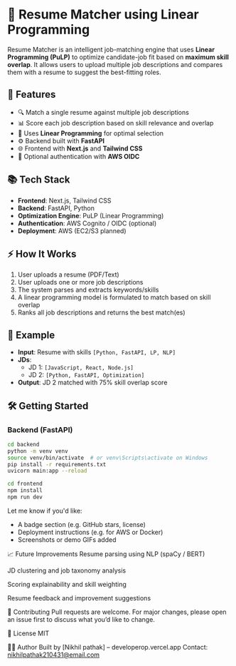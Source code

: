 # 🧠 Resume Matcher using Linear Programming

Resume Matcher is an intelligent job-matching engine that uses **Linear Programming (PuLP)** to optimize candidate-job fit based on **maximum skill overlap**. It allows users to upload multiple job descriptions and compares them with a resume to suggest the best-fitting roles.

## 🚀 Features

- 🔍 Match a single resume against multiple job descriptions
- 📊 Score each job description based on skill relevance and overlap
- 🧠 Uses **Linear Programming** for optimal selection
- ⚙️ Backend built with **FastAPI**
- 🌐 Frontend with **Next.js** and **Tailwind CSS**
- 🔐 Optional authentication with **AWS OIDC** 

## 📚 Tech Stack

- **Frontend**: Next.js, Tailwind CSS
- **Backend**: FastAPI, Python
- **Optimization Engine**: PuLP (Linear Programming)
- **Authentication**: AWS Cognito / OIDC (optional)
- **Deployment**: AWS (EC2/S3 planned)


## ⚡ How It Works

1. User uploads a resume (PDF/Text)
2. User uploads one or more job descriptions
3. The system parses and extracts keywords/skills
4. A linear programming model is formulated to match based on skill overlap
5. Ranks all job descriptions and returns the best match(es)

## 🧪 Example

- **Input**: Resume with skills `[Python, FastAPI, LP, NLP]`
- **JDs**: 
   - JD 1: `[JavaScript, React, Node.js]`
   - JD 2: `[Python, FastAPI, Optimization]`
- **Output**: JD 2 matched with 75% skill overlap score

## 🛠️ Getting Started

### Backend (FastAPI)

```bash
cd backend
python -m venv venv
source venv/bin/activate  # or venv\Scripts\activate on Windows
pip install -r requirements.txt
uvicorn main:app --reload

cd frontend
npm install
npm run dev

```

Let me know if you'd like:
- A badge section (e.g. GitHub stars, license)
- Deployment instructions (e.g. for AWS or Docker)
- Screenshots or demo GIFs added


📈 Future Improvements
Resume parsing using NLP (spaCy / BERT)

JD clustering and job taxonomy analysis

Scoring explainability and skill weighting

Resume feedback and improvement suggestions

🤝 Contributing
Pull requests are welcome. For major changes, please open an issue first to discuss what you’d like to change.

📄 License
MIT

🧑‍💻 Author
Built by [Nikhil pathak] – developerop.vercel.app
Contact: nikhilpathak210431@email.com
